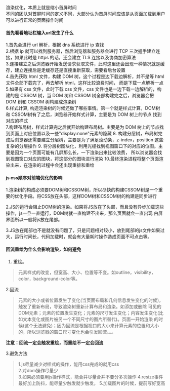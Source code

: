 渲染优化，本质上就是缩小首屏时间     
不同的团队对首屏时间的定义不同，大部分认为首屏时间应该是从页面加载到用户可以进行正常的页面操作时间

#### 首先看看地址栏输入url发生了什么
1.首先会进行 url 解析，根据 dns 系统进行 ip 查找     
2.根据 ip 就可以找到服务器，然后浏览器和服务器会进行 TCP 三次握手建立连接，如果此时是 https 的话，还会建立 TLS 连接以及协商加密算法     
3.连接建立之后浏览器开始发送请求获取文件，此时这里还会出现一种情况就是缓存，建立连接后是走缓存还是直接重新获取，需要看后台设置     
4.首先获取 html 文件，构建 DOM 树，这个过程是边下载边解析，并不是等 html 文件全部下载完了，再去解析 html，这样比较浪费时间，
而是下载一点解析一点     
5.如果有 css 文件，此时下载 css 文件，css 文件也是一边下载一边解析的，构建的是 CSSOM 树，当 DOM 树和 CSSOM
树全部构建完之后，浏览器会把 DOM 树和 CSSOM 树构建成渲染树     
6.样式计算, 构造渲染树的时候还做了哪些事情。第一个就是样式计算，DOM树 和 CSSOM树有了之后，浏览器开始样式计算，主要是为 DOM 树上的节点
找到对应的样式     
7.构建布局树，样式计算完之后就开始构建布局树。主要是为 DOM 树上的节点找到页面上对应位置以及一些"display:none"元素的隐藏
8. 构建分层树，布局树完成后浏览器还需要建立分层树，主要是为了满足滚动条，z-index，position 这些复杂的分层操作
9. 将分层树图块化，利用光栅找到视图窗口下的对应的位图。主要是因为一个页面可能有几屏那么长，一下渲染出来比较浪费，
所以浏览器会找到视图窗口对应的图块，将这部分的图块进行渲染
10.最终渲染进程将整个页面渲染出来，在渲染的过程中会还出现重排和重绘


#### js css顺序对前端优化的影响
1.渲染树的构成必须要DOM树和CSSOM树，所以尽快的构建CSSOM树是一个重要的优化手段。将CSS放在头部，这样DOM树和CSSOM树的构建是同步进行

2.JS的运行会阻止DOM树的渲染。如果将JS放在了头部，而且没有异步加载这些操作，js一旦一直运行，DOM树就一直构建不出来，那么页面就会一直出现
白屏界面所以一般将js放在尾部。

3.JS放在尾部也不是就没有问题了，只是问题相对较小，放到尾部的js文件如果过大，运行时间长，代码加载时，就会有大量耗时操作造成页面不可点击等。


#### 回流重绘为什么会影响渲染，如何避免
1. 重绘。      
> 元素样式的改变，但宽高、大小、位置等不变。如outline，visibility，color，background-color等。


2.回流     
> 元素的大小或者位置发生了变化(当页面布局和几何信息发生变化的时候)，触发了重新布局，导致渲染树重新计算布局和渲染。如添加或删除
可见的DOM元素；元素的位置发生变化；元素的尺寸发生变化；内容发生变化(比如文本变化或图片被另一个不同尺寸的图片所替代)。页面一开始渲染
的时候(这个无法避免)；因为回流是根据视口的大小来计算元素的位置和大小的，所以浏览器的窗口尺寸变化也会引发回流。。。

****注意：回流一定会触发重绘，而重绘不一定会回流****



3.避免方法
>1.js尽量减少对样式的操作，能用css完成的就用css     
2.对dom操作尽量少     
3.如果必须要用js操作样式，能合并尽量合并不要分多次操作
4.resize事件最好加上防抖，能尽量少触发就少触发。
5.加载图片的时候，提前写好宽高
